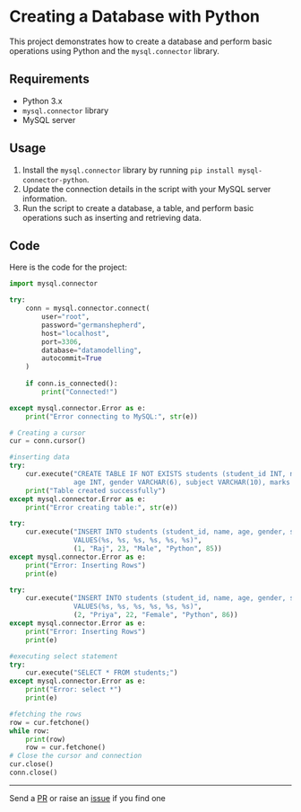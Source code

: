 
# Creating a Database with Python

This project demonstrates how to create a database and perform basic operations using Python and the `mysql.connector` library.

## Requirements

- Python 3.x
- `mysql.connector` library
- MySQL server

## Usage

1. Install the `mysql.connector` library by running `pip install mysql-connector-python`.
2. Update the connection details in the script with your MySQL server information.
3. Run the script to create a database, a table, and perform basic operations such as inserting and retrieving data.

## Code

Here is the code for the project:

```python
import mysql.connector

try:
    conn = mysql.connector.connect(
        user="root",
        password="germanshepherd",
        host="localhost",
        port=3306,
        database="datamodelling",
        autocommit=True
    )
    
    if conn.is_connected():
        print("Connected!") 

except mysql.connector.Error as e:
    print("Error connecting to MySQL:", str(e))

# Creating a cursor
cur = conn.cursor()

#inserting data
try:
    cur.execute("CREATE TABLE IF NOT EXISTS students (student_id INT, name VARCHAR(30), \
                age INT, gender VARCHAR(6), subject VARCHAR(10), marks INT);")
    print("Table created successfully")
except mysql.connector.Error as e:
    print("Error creating table:", str(e))

try:
    cur.execute("INSERT INTO students (student_id, name, age, gender, subject, marks) \
                VALUES(%s, %s, %s, %s, %s, %s)", 
                (1, "Raj", 23, "Male", "Python", 85))
except mysql.connector.Error as e:
    print("Error: Inserting Rows")
    print(e)

try:
    cur.execute("INSERT INTO students (student_id, name, age, gender, subject, marks) \
                VALUES(%s, %s, %s, %s, %s, %s)", 
                (2, "Priya", 22, "Female", "Python", 86))
except mysql.connector.Error as e:
    print("Error: Inserting Rows")
    print(e)

#executing select statement
try:
    cur.execute("SELECT * FROM students;")
except mysql.connector.Error as e:
    print("Error: select *")
    print(e)

#fetching the rows
row = cur.fetchone()
while row:
    print(row)
    row = cur.fetchone()
# Close the cursor and connection
cur.close()
conn.close()

```
---
Send a [PR](https://github.com/vishhaaal/creatingdbwithpython/pulls) or raise an [issue](https://github.com/vishhaaal/creatingdbwithpython/issues) if you find one 

